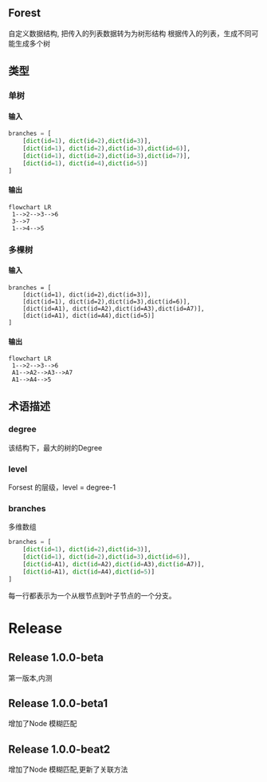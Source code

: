 ## Forest

自定义数据结构, 把传入的列表数据转为为树形结构
根据传入的列表，生成不同可能生成多个树

## 类型

### 单树

#### 输入

```python
branches = [
    [dict(id=1), dict(id=2),dict(id=3)],
    [dict(id=1), dict(id=2),dict(id=3),dict(id=6)],
    [dict(id=1), dict(id=2),dict(id=3),dict(id=7)],
    [dict(id=1), dict(id=4),dict(id=5)]
]
```




#### 输出

```mermaid
flowchart LR
 1-->2-->3-->6
 3-->7
 1-->4-->5
```



### 多棵树

#### 输入

    branches = [
        [dict(id=1), dict(id=2),dict(id=3)],
        [dict(id=1), dict(id=2),dict(id=3),dict(id=6)],
        [dict(id=A1), dict(id=A2),dict(id=A3),dict(id=A7)],
        [dict(id=A1), dict(id=A4),dict(id=5)]
    ]

#### 输出

```mermaid
flowchart LR
 1-->2-->3-->6
 A1-->A2-->A3-->A7
 A1-->A4-->5
```



## 术语描述

### degree

该结构下，最大的树的Degree

### level

Forsest 的层级，level = degree-1 



### branches

多维数组

```python
branches = [
    [dict(id=1), dict(id=2),dict(id=3)],
    [dict(id=1), dict(id=2),dict(id=3),dict(id=6)],
    [dict(id=A1), dict(id=A2),dict(id=A3),dict(id=A7)],
    [dict(id=A1), dict(id=A4),dict(id=5)]
]
```

每一行都表示为一个从根节点到叶子节点的一个分支。

# Release
## Release 1.0.0-beta
第一版本,内测
## Release 1.0.0-beta1
增加了Node 模糊匹配 
## Release 1.0.0-beat2
增加了Node 模糊匹配,更新了关联方法
